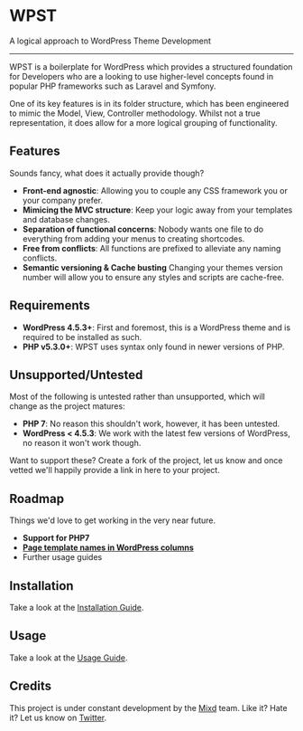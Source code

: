 # WPST
A logical approach to WordPress Theme Development

---

WPST is a boilerplate for WordPress which provides a structured foundation for Developers who are a looking to use higher-level concepts found in popular PHP frameworks such as Laravel and Symfony.

One of its key features is in its folder structure, which has been engineered to mimic the Model, View, Controller methodology. Whilst not a true representation, it does allow for a more logical grouping of functionality.

## Features

Sounds fancy, what does it actually provide though?

- **Front-end agnostic**: Allowing you to couple any CSS framework you or your company prefer.
- **Mimicing the MVC structure**: Keep your logic away from your templates and database changes.
- **Separation of functional concerns**: Nobody wants one file to do everything from adding your menus to creating shortcodes.
- **Free from conflicts**: All functions are prefixed to alleviate any naming conflicts.
- **Semantic versioning & Cache busting** Changing your themes version number will allow you to ensure any styles and scripts are cache-free.

## Requirements

- **WordPress 4.5.3+**: First and foremost, this is a WordPress theme and is required to be installed as such.
- **PHP v5.3.0+**: WPST uses syntax only found in newer versions of PHP.

## Unsupported/Untested

Most of the following is untested rather than unsupported, which will change as the project matures:

- **PHP 7**: No reason this shouldn't work, however, it has been untested.
- **WordPress < 4.5.3**: We work with the latest few versions of WordPress, no reason it won't work though.

Want to support these? Create a fork of the project, let us know and once vetted we'll happily provide a link in here to your project.

## Roadmap

Things we'd love to get working in the very near future.

- **Support for PHP7**
- **[Page template names in WordPress columns](https://github.com/Mixd/wpst/issues/23)**
- Further usage guides

## Installation

Take a look at the [Installation Guide](https://github.com/Mixd/wp-deploy/wiki/Installation).

## Usage

Take a look at the [Usage Guide](https://github.com/Mixd/wp-deploy/wiki/Usage).

## Credits

This project is under constant development by the [Mixd](http://www.mixd.co.uk) team. Like it? Hate it? Let us know on [Twitter](http://twitter.com/mixd).
